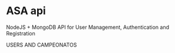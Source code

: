 # ASA api

NodeJS + MongoDB API for User Management, Authentication and Registration

USERS AND CAMPEONATOS
